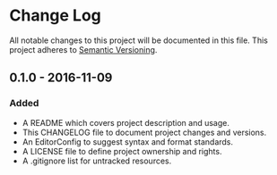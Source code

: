 # Change Log

All notable changes to this project will be documented in this file. This
project adheres to [Semantic Versioning](http://semver.org).

## 0.1.0 - 2016-11-09

### Added

  - A README which covers project description and usage.
  - This CHANGELOG file to document project changes and versions.
  - An EditorConfig to suggest syntax and format standards.
  - A LICENSE file to define project ownership and rights.
  - A .gitignore list for untracked resources.
